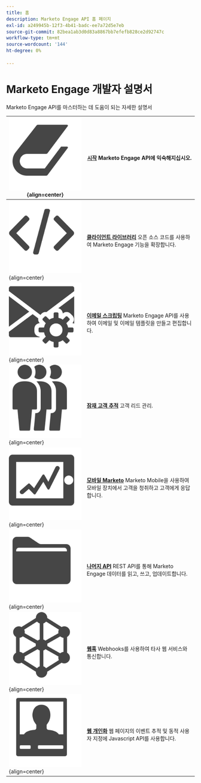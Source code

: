 ```yaml
---
title: 홈
description: Marketo Engage API 홈 페이지
exl-id: a249945b-12f3-4b41-badc-ee7a72d5e7eb
source-git-commit: 82bea1ab3d0d83a8867bb7efefb828ce2d92747c
workflow-type: tm+mt
source-wordcount: '144'
ht-degree: 0%

---
```


# Marketo Engage 개발자 설명서

Marketo Engage API를 마스터하는 데 도움이 되는 자세한 설명서

| ![시작](assets/Smock_Book_18_N.svg){align=center} | [**시작**](getting-started.md)  Marketo Engage API에 익숙해지십시오. |
|---|---|
| ![클라이언트 라이브러리](assets/Smock_Code_18_N.svg){align=center} | [**클라이언트 라이브러리**](https://github.com/Marketo/Community-Supported-Client-Libraries) 오픈 소스 코드를 사용하여 Marketo Engage 기능을 확장합니다. |
| ![이메일 스크립팅](assets/Smock_EmailGear_18_N.svg){align=center} | [**이메일 스크립팅**](rest-api/emails.md) Marketo Engage API를 사용하여 이메일 및 이메일 템플릿을 만들고 편집합니다. |
| ![잠재 고객 추적](assets/Smock_PeopleGroup_18_N.svg){align=center} | [**잠재 고객 추적**](javascript-api/lead-tracking.md) 고객 리드 관리. |
| ![모바일 Marketo](assets/Smock_MobileServices_18_N.svg){align=center} | [**모바일 Marketo**](mobile/mobile.md) Marketo Mobile을 사용하여 모바일 장치에서 고객을 청취하고 고객에게 응답합니다. |
| ![REST API](assets/Smock_AppleFiles_18_N.svg){align=center} | [**나머지 API**](https://developer.adobe.com/marketo-apis/) REST API를 통해 Marketo Engage 데이터를 읽고, 쓰고, 업데이트합니다. |
| ![웹훅](assets/Smock_SocialNetwork_18_N.svg){align=center} | [**웹훅**](webhooks/webhooks.md) Webhooks를 사용하여 타사 웹 서비스와 통신합니다. |
| ![웹 개인화](assets/Smock_PersonalizationField_18_N.svg){align=center} | [**웹 개인화**](javascript-api/web-personalization.md) 웹 페이지의 이벤트 추적 및 동적 사용자 지정에 Javascript API를 사용합니다. |

